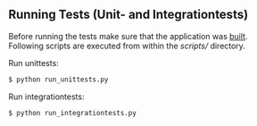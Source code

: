 ## Running Tests (Unit- and Integrationtests)
Before running the tests make sure that the application was [built](README_Build.md).  
Following scripts are executed from within the _scripts/_ directory.  

Run unittests:
```sh
$ python run_unittests.py
```  


Run integrationtests:
```sh
$ python run_integrationtests.py
```